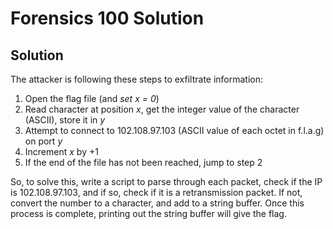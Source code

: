 # Forensics 100 Solution

## Solution

The attacker is following these steps to exfiltrate information:
1. Open the flag file (and *set x = 0*)
2. Read character at position *x*, get the integer value of the character (ASCII), store it in *y*
3. Attempt to connect to 102.108.97.103 (ASCII value of each octet in f.l.a.g) on port *y*
4. Increment *x* by +1
5. If the end of the file has not been reached, jump to step 2

So, to solve this, write a script to parse through each packet, check if the IP is 102.108.97.103, and if so, check if it is a retransmission packet. If not, convert the number to a character, and add to a string buffer. Once this process is complete, printing out the string buffer will give the flag.
